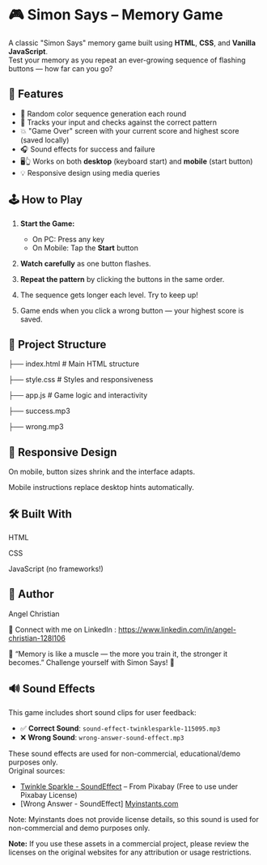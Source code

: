 # 🎮 Simon Says – Memory Game

A classic "Simon Says" memory game built using **HTML**, **CSS**, and **Vanilla JavaScript**.  
Test your memory as you repeat an ever-growing sequence of flashing buttons — how far can you go?

## 🚀 Features

- 🔢 Random color sequence generation each round
- 🧠 Tracks your input and checks against the correct pattern
- 💥 "Game Over" screen with your current score and highest score (saved locally)
- 🎧 Sound effects for success and failure
- 🖥️👆 Works on both **desktop** (keyboard start) and **mobile** (start button)
- 💡 Responsive design using media queries

## 🕹️ How to Play

1. **Start the Game:**
   - On PC: Press any key
   - On Mobile: Tap the **Start** button

2. **Watch carefully** as one button flashes.

3. **Repeat the pattern** by clicking the buttons in the same order.

4. The sequence gets longer each level. Try to keep up!

5. Game ends when you click a wrong button — your highest score is saved.

## 📂 Project Structure

├── index.html       # Main HTML structure

├── style.css        # Styles and responsiveness

├── app.js           # Game logic and interactivity

├── success.mp3

├── wrong.mp3

## 📱 Responsive Design

On mobile, button sizes shrink and the interface adapts.

Mobile instructions replace desktop hints automatically.

## 🛠️ Built With

HTML

CSS

JavaScript (no frameworks!)

## 🧠 Author

Angel Christian

🔗 Connect with me on LinkedIn : https://www.linkedin.com/in/angel-christian-128l106

🧠 “Memory is like a muscle — the more you train it, the stronger it becomes.”
Challenge yourself with Simon Says! 💪

## 🔊 Sound Effects

This game includes short sound clips for user feedback:

- ✅ **Correct Sound**: `sound-effect-twinklesparkle-115095.mp3`  
- ❌ **Wrong Sound**: `wrong-answer-sound-effect.mp3`

These sound effects are used for non-commercial, educational/demo purposes only.  
Original sources:

- [Twinkle Sparkle - SoundEffect](https://pixabay.com/sound-effects/sound-effect-twinklesparkle-115095/) – From Pixabay (Free to use under Pixabay License)
- [Wrong Answer - SoundEffect] [Myinstants.com](https://www.myinstants.com/)
  
 Note: Myinstants does not provide license details, so this sound is used for non-commercial and demo purposes only.

**Note:** If you use these assets in a commercial project, please review the licenses on the original websites for any attribution or usage restrictions.
